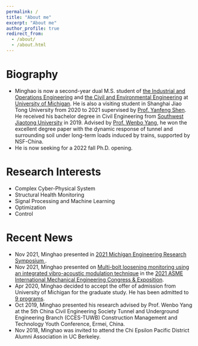 ```yaml
---
permalink: /
title: "About me"
excerpt: "About me"
author_profile: true
redirect_from: 
  - /about/
  - /about.html
---
```




# Biography
* Minghao is now a second-year dual M.S. student of [the Industrial and Operations Engineering](https://ioe.engin.umich.edu/) and [the Civil and Environmental Engineering](https://cee.engin.umich.edu/) at [University of Michigan](https://umich.edu/). He is also a visiting student in Shanghai Jiao Tong University from 2020 to 2021 supervised by [Prof. Yanfeng Shen](https://amis.sjtu.edu.cn/En/Content?w=129&p=96). He received his bachelor degree in Civil Engineering from [Southwest Jiaotong University](https://english.swjtu.edu.cn/) in 2019. Advised by [Prof. Wenbo Yang](http://userweb.swjtu.edu.cn/userweb/ywb1179/english.htm), he won the excellent degree paper with the dynamic response of tunnel and surrounding soil under long-term loads induced by trains, supported by NSF-China.
* He is now seeking for a 2022 fall Ph.D. opening. 

# Research Interests
* Complex Cyber-Physical System
* Structural Health Monitoring
* Signal Processing and Machine Learning
* Optimization
* Control

# Recent News


* Nov 2021, Minghao presented in [2021 Michigan Engineering Research Symposium ](https://ers.engin.umich.edu/). 
* Nov 2021, Minghao presented on [Multi-bolt loosening monitoring using an integrated vibro-acoustic modulation technique](https://drive.google.com/file/d/1YmTo6sdOVJ44JbfnHd3MnJmkRb6pPZ2h/view?usp=sharing) in the [2021 ASME International Mechanical Engineering Congress & Exposition](https://asme.pinetec.com/imece2021/). 
* Apr 2020, Minghao decided to accept the offer of admission from University of Michigan for the graduate study. He has been admitted to [9 programs](http://goatman1.github.io/files/OfferCollection-M.Chen.pdf).
* Oct 2019, Minghao presented his research advised by Prof. Wenbo Yang at the 5th China Civil Engineering Society Tunnel and Underground Engineering Branch (CCES-TUWB) Construction Management and Technology Youth Conference, Ermei, China.
* Nov 2018, Minghao was invited to attend the Chi Epsilon Pacific District Alumni Association in UC Berkeley.


